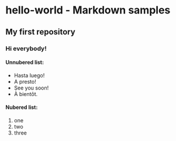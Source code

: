 # hello-world - Markdown samples
## My first repository

### Hi everybody!

#### Unnubered list:

- Hasta luego!
- A presto!
- See you soon!
- À bientôt.

#### Nubered list:

1. one
2. two
3. three






